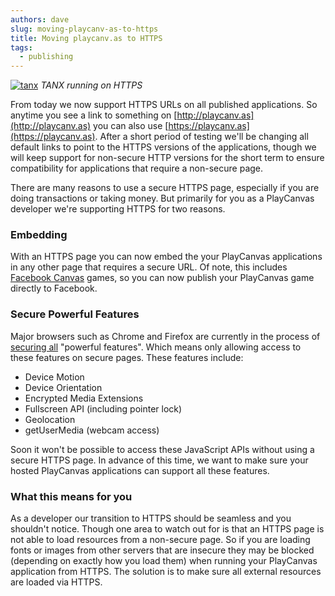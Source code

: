 ```yaml
---
authors: dave
slug: moving-playcanv-as-to-https
title: Moving playcanv.as to HTTPS
tags:
  - publishing
---
```


[![tanx](/img/tanx.jpg)](https://playcanv.as/p/aP0oxhUr)
_TANX running on HTTPS_

From today we now support HTTPS URLs on all published applications. So anytime you see a link to something on [http://playcanv.as](http://playcanv.as) you can also use [https://playcanv.as](https://playcanv.as). After a short period of testing we'll be changing all default links to point to the HTTPS versions of the applications, though we will keep support for non-secure HTTP versions for the short term to ensure compatibility for applications that require a non-secure page.

<!-- truncate -->

There are many reasons to use a secure HTTPS page, especially if you are doing transactions or taking money. But primarily for you as a PlayCanvas developer we're supporting HTTPS for two reasons.

### Embedding

With an HTTPS page you can now embed the your PlayCanvas applications in any other page that requires a secure URL. Of note, this includes [Facebook Canvas](https://developers.facebook.com/docs/games/gamesonfacebook) games, so you can now publish your PlayCanvas game directly to Facebook.

### Secure Powerful Features

Major browsers such as Chrome and Firefox are currently in the process of [securing all](https://bugs.chromium.org/p/chromium/issues/detail?id=481604) "powerful features". Which means only allowing access to these features on secure pages. These features include:

- Device Motion
- Device Orientation
- Encrypted Media Extensions
- Fullscreen API (including pointer lock)
- Geolocation
- getUserMedia (webcam access)

Soon it won't be possible to access these JavaScript APIs without using a secure HTTPS page. In advance of this time, we want to make sure your hosted PlayCanvas applications can support all these features.

### What this means for you

As a developer our transition to HTTPS should be seamless and you shouldn't notice. Though one area to watch out for is that an HTTPS page is not able to load resources from a non-secure page. So if you are loading fonts or images from other servers that are insecure they may be blocked (depending on exactly how you load them) when running your PlayCanvas application from HTTPS. The solution is to make sure all external resources are loaded via HTTPS.
